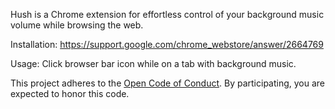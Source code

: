 Hush is a Chrome extension for effortless control of your background music volume while browsing the web.

Installation:
https://support.google.com/chrome_webstore/answer/2664769

Usage:
Click browser bar icon while on a tab with background music.


This project adheres to the [Open Code of Conduct][code-of-conduct]. By participating, you are expected to honor this code.

[code-of-conduct]: https://github.com/spotify/code-of-conduct/blob/master/code-of-conduct.md
